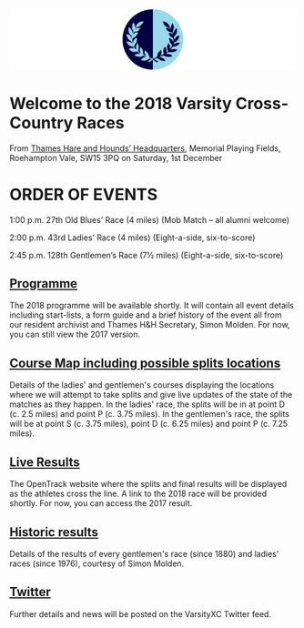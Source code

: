 ![VM Logo](VMLogo-Banner-20Nov18.png)

# Welcome to the 2018 Varsity Cross-Country Races

From [Thames Hare and Hounds’ Headquarters](https://www.google.co.uk/maps/place/Richard+Evans+Memorial+Playing+Fields,+Roehampton+Vale,+Wimbledon,+London+SW15+3PQ/@51.436469,-0.2617758,2165m/data=!3m1!1e3!4m5!3m4!1s0x48760ec95afaa43f:0xfc203bb538bd992a!8m2!3d51.436469!4d-0.2530211),
Memorial Playing Fields, Roehampton Vale, SW15 3PQ
on Saturday, 1st December


# ORDER OF EVENTS

1:00 p.m. 27th Old Blues’ Race (4 miles)
(Mob Match – all alumni welcome)

2:00 p.m. 43rd Ladies’ Race (4 miles)
(Eight-a-side, six-to-score)

2:45 p.m. 128th Gentlemen’s Race (7½ miles)
(Eight-a-side, six-to-score)

## [Programme](/2017-VMProgramme-02Dec17.pdf)

The 2018 programme will be available shortly. It will contain all event details including start-lists, a form guide and a brief history of the event all from our resident archivist and Thames H&H Secretary, Simon Molden. For now, you can still view the 2017 version.

## [Course Map including possible splits locations](/VMCourse-SplitsLocations-20Nov18.png)

Details of the ladies' and gentlemen's courses displaying the locations where we will attempt to take splits and give live updates of the state of the matches as they happen. In the ladies' race, the splits will be in at point D (c. 2.5 miles) and point P (c. 3.75 miles). In the gentlemen's race, the splits will be at point S (c. 3.75 miles), point D (c. 6.25 miles) and point P (c. 7.25 miles).

## [Live Results](https://data.opentrack.run/x/2017/GBR/varsityxc/event/)

The OpenTrack website where the splits and final results will be displayed as the athletes cross the line. A link to the 2018 race will be provided shortly. For now, you can access the 2017 result.

## [Historic results](/VarsityXC-HistoricResults.pdf)

Details of the results of every gentlemen's race (since 1880) and ladies' races (since 1976), courtesy of Simon Molden.

## [Twitter](https://twitter.com/oxfcamxc?lang=en)

Further details and news will be posted on the VarsityXC Twitter feed.


